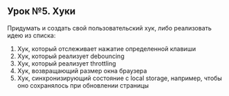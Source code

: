 ## Урок №5. Хуки

Придумать и создать свой пользовательский хук, либо реализовать идею из списка:
1. Хук, который отслеживает нажатие определенной клавиши
2. Хук, который реализует debouncing
3. Хук, который реализует throttling
4. Хук, возвращающий размер окна браузера
5. Хук, синхронизирующий состояние с local storage, например, чтобы оно сохранялось при обновлении страницы

